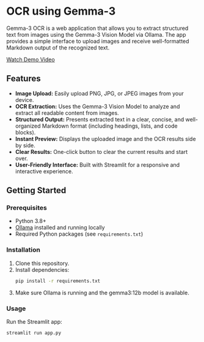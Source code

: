 # OCR using Gemma-3

Gemma-3 OCR is a web application that allows you to extract structured text from images using the Gemma-3 Vision Model via Ollama. The app provides a simple interface to upload images and receive well-formatted Markdown output of the recognized text.

[Watch Demo Video](C:\AI\Gemma-3_OCR\Demo.mp4)
## Features

- **Image Upload:** Easily upload PNG, JPG, or JPEG images from your device.
- **OCR Extraction:** Uses the Gemma-3 Vision Model to analyze and extract all readable content from images.
- **Structured Output:** Presents extracted text in a clear, concise, and well-organized Markdown format (including headings, lists, and code blocks).
- **Instant Preview:** Displays the uploaded image and the OCR results side by side.
- **Clear Results:** One-click button to clear the current results and start over.
- **User-Friendly Interface:** Built with Streamlit for a responsive and interactive experience.

## Getting Started

### Prerequisites

- Python 3.8+
- [Ollama](https://ollama.com/) installed and running locally
- Required Python packages (see `requirements.txt`)

### Installation

1. Clone this repository.
2. Install dependencies:
   ```sh
   pip install -r requirements.txt
3. Make sure Ollama is running and the gemma3:12b model is available.

### Usage
Run the Streamlit app:
```sh
streamlit run app.py